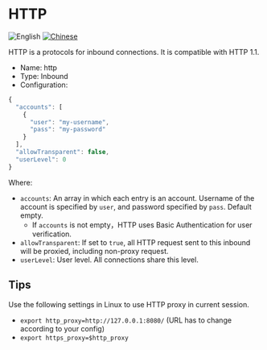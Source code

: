 # HTTP

![English](../../resources/englishc.svg) [![Chinese](../../resources/chinese.svg)](https://www.v2ray.com/chapter_02/protocols/http.html)

HTTP is a protocols for inbound connections. It is compatible with HTTP 1.1.

* Name: http
* Type: Inbound
* Configuration:

```javascript
{
  "accounts": [
    {
      "user": "my-username",
      "pass": "my-password"
    }
  ],
  "allowTransparent": false,
  "userLevel": 0
}
```

Where:

* `accounts`: An array in which each entry is an account. Username of the account is specified by `user`, and password specified by `pass`. Default empty.
  * If `accounts` is not empty，HTTP uses Basic Authentication for user verification.
* `allowTransparent`: If set to `true`, all HTTP request sent to this inbound will be proxied, including non-proxy request.
* `userLevel`: User level. All connections share this level.

## Tips

Use the following settings in Linux to use HTTP proxy in current session.

* `export http_proxy=http://127.0.0.1:8080/` (URL has to change according to your config)
* `export https_proxy=$http_proxy`
